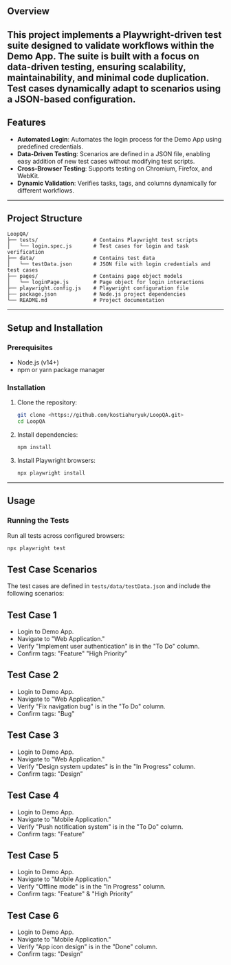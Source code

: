 
## **Overview**
This project implements a Playwright-driven test suite designed to validate workflows within the Demo App. The suite is built with a focus on **data-driven testing**, ensuring scalability, maintainability, and minimal code duplication. Test cases dynamically adapt to scenarios using a JSON-based configuration.
---

## **Features**
- **Automated Login**: Automates the login process for the Demo App using predefined credentials.
- **Data-Driven Testing**: Scenarios are defined in a JSON file, enabling easy addition of new test cases without modifying test scripts.
- **Cross-Browser Testing**: Supports testing on Chromium, Firefox, and WebKit.
- **Dynamic Validation**: Verifies tasks, tags, and columns dynamically for different workflows.

---

## **Project Structure**
```plaintext
LoopQA/
├── tests/                  # Contains Playwright test scripts
│   └── login.spec.js       # Test cases for login and task verification
├── data/                   # Contains test data
│   └── testData.json       # JSON file with login credentials and test cases
├── pages/                  # Contains page object models
│   └── loginPage.js        # Page object for login interactions
├── playwright.config.js    # Playwright configuration file
├── package.json            # Node.js project dependencies
└── README.md               # Project documentation
```

---

## **Setup and Installation**

### Prerequisites
- Node.js (v14+)
- npm or yarn package manager

### Installation
1. Clone the repository:
   ```bash
   git clone <https://github.com/kostiahuryuk/LoopQA.git>
   cd LoopQA
   ```
2. Install dependencies:
   ```bash
   npm install
   ```
3. Install Playwright browsers:
   ```bash
   npx playwright install
   ```

---

## **Usage**

### Running the Tests
Run all tests across configured browsers:
```bash
npx playwright test
```


## **Test Case Scenarios**
The test cases are defined in `tests/data/testData.json` and include the following scenarios:

## Test Case 1
- Login to Demo App.
- Navigate to "Web Application."
- Verify "Implement user authentication" is in the "To Do" column.
- Confirm tags: "Feature" "High Priority”
## Test Case 2
- Login to Demo App.
- Navigate to "Web Application."
- Verify "Fix navigation bug" is in the "To Do" column.
- Confirm tags: "Bug"
## Test Case 3
- Login to Demo App.
- Navigate to "Web Application."
- Verify "Design system updates" is in the "In Progress" column.
- Confirm tags: "Design”
## Test Case 4
- Login to Demo App.
- Navigate to "Mobile Application."
- Verify "Push notification system" is in the "To Do" column.
- Confirm tags: "Feature”
## Test Case 5
- Login to Demo App.
- Navigate to "Mobile Application."
- Verify "Offline mode" is in the "In Progress" column.
- Confirm tags: "Feature" & "High Priority”
## Test Case 6
- Login to Demo App.
- Navigate to "Mobile Application."
- Verify "App icon design" is in the "Done" column.
- Confirm tags: "Design”


